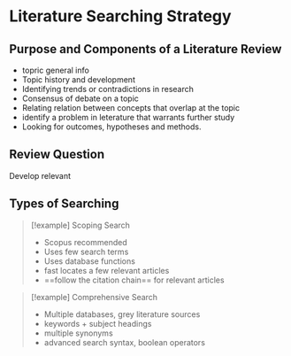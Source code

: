 # Literature Searching Strategy

## Purpose and Components of a Literature Review
- topric general info
- Topic history and development
- Identifying trends or contradictions in research
- Consensus of debate on a topic
- Relating relation between concepts that overlap at the topic
- identify a problem in leterature that warrants further study
- Looking for outcomes, hypotheses and methods.


## Review Question

Develop relevant 

## Types of Searching

> [!example] Scoping Search
> - Scopus recommended
> - Uses few search terms
> - Uses database functions
> - fast locates a few relevant articles
> - ==follow the citation chain== for relevant articles

> [!example] Comprehensive Search
> - Multiple databases, grey literature sources
> - keywords + subject headings
> - multiple synonyms
> - advanced search syntax, boolean operators